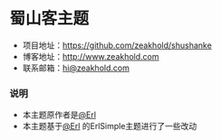 #  蜀山客主题

* 项目地址：https://github.com/zeakhold/shushanke
* 博客地址：http://www.zeakhold.com
* 联系邮箱：hi@zeakhold.com

### 说明

* 本主题原作者是[@Erl](http://zhangshiyu.name/)
* 本主题基于[@Erl](http://zhangshiyu.name/) 的ErlSimple主题进行了一些改动

<p>
